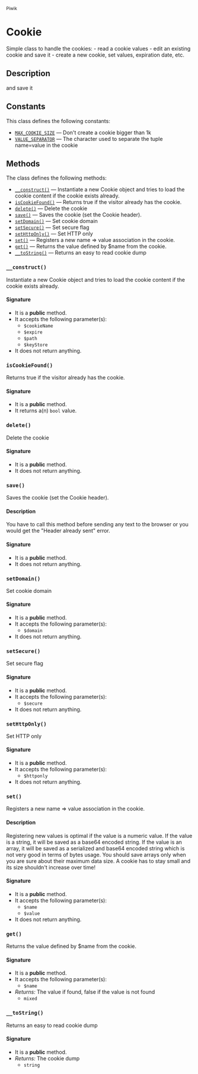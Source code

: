 <small>Piwik</small>

Cookie
======

Simple class to handle the cookies: - read a cookie values - edit an existing cookie and save it - create a new cookie, set values, expiration date, etc.

Description
-----------

and save it


Constants
---------

This class defines the following constants:

- [`MAX_COOKIE_SIZE`](#MAX_COOKIE_SIZE) &mdash; Don&#039;t create a cookie bigger than 1k
- [`VALUE_SEPARATOR`](#VALUE_SEPARATOR) &mdash; The character used to separate the tuple name=value in the cookie

Methods
-------

The class defines the following methods:

- [`__construct()`](#__construct) &mdash; Instantiate a new Cookie object and tries to load the cookie content if the cookie exists already.
- [`isCookieFound()`](#isCookieFound) &mdash; Returns true if the visitor already has the cookie.
- [`delete()`](#delete) &mdash; Delete the cookie
- [`save()`](#save) &mdash; Saves the cookie (set the Cookie header).
- [`setDomain()`](#setDomain) &mdash; Set cookie domain
- [`setSecure()`](#setSecure) &mdash; Set secure flag
- [`setHttpOnly()`](#setHttpOnly) &mdash; Set HTTP only
- [`set()`](#set) &mdash; Registers a new name =&gt; value association in the cookie.
- [`get()`](#get) &mdash; Returns the value defined by $name from the cookie.
- [`__toString()`](#__toString) &mdash; Returns an easy to read cookie dump

### `__construct()` <a name="__construct"></a>

Instantiate a new Cookie object and tries to load the cookie content if the cookie exists already.

#### Signature

- It is a **public** method.
- It accepts the following parameter(s):
    - `$cookieName`
    - `$expire`
    - `$path`
    - `$keyStore`
- It does not return anything.

### `isCookieFound()` <a name="isCookieFound"></a>

Returns true if the visitor already has the cookie.

#### Signature

- It is a **public** method.
- It returns a(n) `bool` value.

### `delete()` <a name="delete"></a>

Delete the cookie

#### Signature

- It is a **public** method.
- It does not return anything.

### `save()` <a name="save"></a>

Saves the cookie (set the Cookie header).

#### Description

You have to call this method before sending any text to the browser or you would get the
&quot;Header already sent&quot; error.

#### Signature

- It is a **public** method.
- It does not return anything.

### `setDomain()` <a name="setDomain"></a>

Set cookie domain

#### Signature

- It is a **public** method.
- It accepts the following parameter(s):
    - `$domain`
- It does not return anything.

### `setSecure()` <a name="setSecure"></a>

Set secure flag

#### Signature

- It is a **public** method.
- It accepts the following parameter(s):
    - `$secure`
- It does not return anything.

### `setHttpOnly()` <a name="setHttpOnly"></a>

Set HTTP only

#### Signature

- It is a **public** method.
- It accepts the following parameter(s):
    - `$httponly`
- It does not return anything.

### `set()` <a name="set"></a>

Registers a new name =&gt; value association in the cookie.

#### Description

Registering new values is optimal if the value is a numeric value.
If the value is a string, it will be saved as a base64 encoded string.
If the value is an array, it will be saved as a serialized and base64 encoded
string which is not very good in terms of bytes usage.
You should save arrays only when you are sure about their maximum data size.
A cookie has to stay small and its size shouldn&#039;t increase over time!

#### Signature

- It is a **public** method.
- It accepts the following parameter(s):
    - `$name`
    - `$value`
- It does not return anything.

### `get()` <a name="get"></a>

Returns the value defined by $name from the cookie.

#### Signature

- It is a **public** method.
- It accepts the following parameter(s):
    - `$name`
- _Returns:_ The value if found, false if the value is not found
    - `mixed`

### `__toString()` <a name="__toString"></a>

Returns an easy to read cookie dump

#### Signature

- It is a **public** method.
- _Returns:_ The cookie dump
    - `string`

